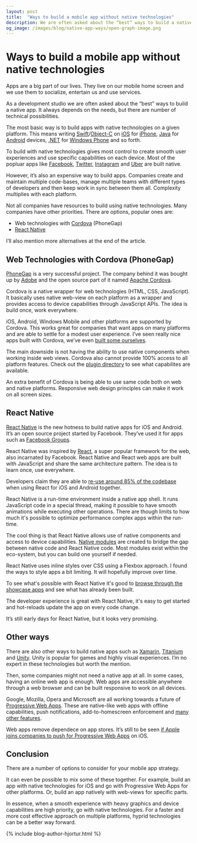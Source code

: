 ```yaml
---
layout: post
title:  "Ways to build a mobile app without native technologies"
description: We are often asked about the “best” ways to build a native app. It always depends on the needs, but there are few technical possibilities.
og_image: /images/blog/native-app-ways/open-graph-image.png
---
```


# Ways to build a mobile app without native technologies


Apps are a big part of our lives. They live on our mobile home screen and we use them to socialize, entertain us and use services. 

As a development studio we are often asked about the “best” ways to build a native app. It always depends on the needs, but there are number of technical possibilities. 

The most basic way is to build apps with native technologies on a given platform. This means writing [Swift](https://developer.apple.com/swift/)/[Object-C](https://developer.apple.com/library/content/documentation/Cocoa/Conceptual/ProgrammingWithObjectiveC/Introduction/Introduction.html) on [iOS](http://www.apple.com/ios/) for [iPhone](http://www.apple.com/iphone/), [Java](https://java.com) for [Android](https://developer.android.com/index.html) devices, [.NET](https://www.microsoft.com/net) for [Windows Phone](https://www.microsoft.com/en-us/windows/view-all?col=phones) and so forth.

To build with native technologies gives most control to create smooth user experiences and use specific capabilities on each device. Most of the popluar apps like [Facebook](https://www.facebook.com/), [Twitter](https://twitter.com/), [Instagram](https://www.instagram.com/) and [Uber](https://www.uber.com/) are built native. 

However, it’s also an expensive way to build apps. Companies create and maintain multiple code-bases, manage multiple teams with different types of developers and then keep work in sync between them all. Complexity multiplies with each platform.

Not all companies have resources to build using native technologies. Many companies have other priorities. There are options, popular ones are:

* Web technologies with [Cordova](https://cordova.apache.org/) (PhoneGap)
* [React Native](https://facebook.github.io/react-native/)

I’ll also mention more alternatives at the end of the article.


## Web Technologies with Cordova (PhoneGap)

[PhoneGap](http://phonegap.com/) is a very successful project. The company behind it was bought up by [Adobe](https://www.adobe.com/) and the open source part of it named [Apache Cordova](https://cordova.apache.org/).

Cordova is a native wrapper for web technologies (HTML, CSS, JavaScript). It basically uses native web-view on each platform as a wrapper and provides access to device capabilities through JavaScript APIs. The idea is build once, work everywhere.

iOS, Android, Windows Mobile and other platforms are supported by Cordova. This works great for companies that want apps on many platforms and are able to settle for a modest user experience. I’ve seen really nice apps built with Cordova, we’ve even [built some ourselves](https://14islands.com/blog/2016/03/03/why-we-chose-react-for-hybrid-app/). 

The main downside is not having the ability to use native components  when working inside web views. Cordova also cannot provide 100% access to all platform features. Check out the [plugin directory](https://cordova.apache.org/plugins/) to see what capabilites are available.

An extra benefit of Cordova is being able to use same code both on web and native platforms. Responsive web design principles can make it work on all screen sizes.


## React Native

[React Native](https://facebook.github.io/react-native/) is the new hotness to build native apps for iOS and Android. It’s an open source project started by Facebook. They’ve used it for apps such as [Facebook Groups](http://newsroom.fb.com/news/2014/11/introducing-the-facebook-groups-app/).

React Native was inspired by [React](https://facebook.github.io/react/), a super popular framework for the web, also incarnated by Facebook. React Native and React web apps are built with JavaScript and share the same architecture pattern. The idea is to learn once, use everywhere.

Developers claim they are able to [re-use around 85% of the codebase](https://www.quora.com/How-much-will-you-be-able-to-share-code-between-Android-and-iOS-with-React-Native) when using React for iOS and Android together. 

React Native is a run-time environment inside a native app shell. It runs JavaScript code in a special thread, making it possible to have smooth animations while executing other operations. There are though limits to how much it's possible to optimize performance complex apps within the run-time.

The cool thing is that React Native allows use of native components and access to device capabilities. [Native modules](https://facebook.github.io/react-native/docs/native-modules-ios.html) are created to bridge the gap between native code and React Native code. Most modules exist within the eco-system, but you can build one yourself if needed.

React Native uses inline styles over CSS using a Flexbox approach. I found the ways to style apps a bit limiting. It will hopefully improve over time. 

To see what's possible with React Native it's good to [browse through the showcase apps](https://facebook.github.io/react-native/showcase.html) and see what has already been built. 

The developer experience is great with React Native, it's easy to get started and hot-reloads update the app on every code change.

It’s still early days for React Native, but it looks very promising.

## Other ways

There are also other ways to build native apps such as [Xamarin](Xamarin), [Titanium](http://www.appcelerator.com/) and [Unity](https://unity3d.com/). Unity is popular for games and highly visual experiences. I’m no expert in these technologies but worth the mention.

Then, some companies might not need a native app at all. In some cases, having an online web app is enough. Web apps are accessible anywhere through a web browser and can be built responsive to work on all devices.

Google, Mozilla, Opera and Microsoft are all working towards a future of [Progressive Web Apps](https://14islands.com/blog/2016/05/29/progressive-web-apps-catching-up-on-mobile/). These are native-like web apps with offline capabilities, push notifications, add-to-homescreen enforcement and [many other features](https://developers.google.com/web/progressive-web-apps/). 

Web apps remove dependece on app stores. It’s still to be seen [if Apple joins companies to push for Progressive Web Apps](https://medium.com/14islands-stories/does-apple-have-the-courage-to-push-the-web-af71812e6372#.9rwjfdjdw) on iOS. 

## Conclusion

There are a number of options to consider for your mobile app strategy. 

It can even be possible to mix some of these together. For example, build an app with native technologies for iOS and go with Progressive Web Apps for other platforms. Or, build an app natively with web-views for specific parts.

In essence, when a smooth experience with heavy graphics and device capabilities are high priority, go with native technologies. For a faster and more cost effective approach on multiple platforms, hyprid technologies can be a better way forward.

{% include blog-author-hjortur.html %}


